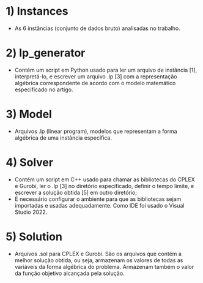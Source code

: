 # 1) Instances
- As 6 instâncias (conjunto de dados bruto) analisadas no trabalho.

# 2) lp_generator
- Contém um script em Python usado para ler um arquivo de instância [1], interpretá-lo, e escrever um arquivo .lp [3] com a representação algébrica correspondente de acordo com o modelo matemático especificado no artigo.

# 3) Model
- Arquivos .lp (linear program), modelos que representam a forma algébrica de uma instância específica.

# 4) Solver
- Contém um script em C++ usado para chamar as bibliotecas do CPLEX e Gurobi, ler o .lp [3] no diretório especificado, definir o tempo limite, e escrever a solução obtida [5] em outro diretório;
- É necessário configurar o ambiente para que as bibliotecas sejam importadas e usadas adequadamente. Como IDE foi usado o Visual Studio 2022.

# 5) Solution
- Arquivos .sol para CPLEX e Gurobi. São os arquivos que contém a melhor solução obtida, ou seja, armazenam os valores de todas as variáveis da forma algébrica do problema. Armazenam também o valor da função objetivo alcançada pela solução.
